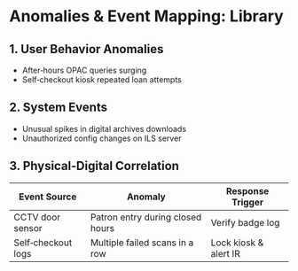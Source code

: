# Anomalies & Event Mapping: Library

## 1. User Behavior Anomalies
- After‐hours OPAC queries surging  
- Self‐checkout kiosk repeated loan attempts  

## 2. System Events
- Unusual spikes in digital archives downloads  
- Unauthorized config changes on ILS server  

## 3. Physical‐Digital Correlation
| Event Source       | Anomaly                             | Response Trigger        |
|--------------------|-------------------------------------|-------------------------|
| CCTV door sensor   | Patron entry during closed hours    | Verify badge log       |
| Self‐checkout logs | Multiple failed scans in a row      | Lock kiosk & alert IR  |
